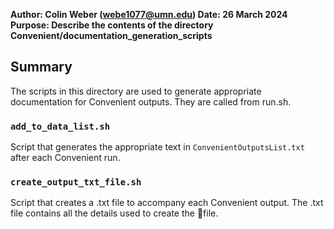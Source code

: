 **Author: Colin Weber (webe1077@umn.edu)
Date: 26 March 2024
Purpose: Describe the contents of the directory Convenient/documentation_generation_scripts**

## Summary
The scripts in this directory are used to generate appropriate documentation for Convenient outputs. They are called from run.sh.

### `add_to_data_list.sh`
Script that generates the appropriate text in `ConvenientOutputsList.txt` after each Convenient run.

### `create_output_txt_file.sh`
Script that creates a .txt file to accompany each Convenient output. The .txt file contains all the details used to create the file.
